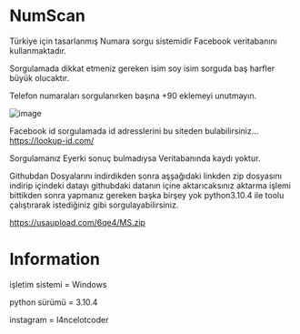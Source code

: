 # NumScan
Türkiye için tasarlanmış Numara sorgu sistemidir Facebook veritabanını kullanmaktadır.

Sorgulamada dikkat etmeniz gereken isim soy isim sorguda baş harfler büyük olucaktır.
 
Telefon numaraları sorgulanırken başına +90 eklemeyi unutmayın.

![image](https://user-images.githubusercontent.com/78283095/164091923-16cdd1cb-2297-4dd5-a71d-fff4316db67a.png)

Facebook id sorgulamada id adresslerini bu siteden bulabilirsiniz... https://lookup-id.com/

Sorgulamanız Eyerki sonuç bulmadıysa Veritabanında kaydı yoktur.

Githubdan Dosyalarını indirdikden sonra aşşağıdaki linkden zip dosyasını indirip içindeki datayı githubdaki datanın içine aktarıcaksınız aktarma işlemi bittikden sonra yapmanız gereken başka birşey yok python3.10.4 ile toolu çalıştırarak istediğiniz gibi sorgulayabilirsiniz.

https://usaupload.com/6qe4/MS.zip


# Information
işletim sistemi = Windows

python sürümü = 3.10.4

instagram = l4ncelotcoder
